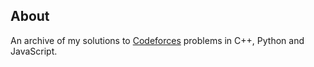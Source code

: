 ## About
An archive of my solutions to [Codeforces](https://codeforces.com/) problems in C++, Python and JavaScript.
